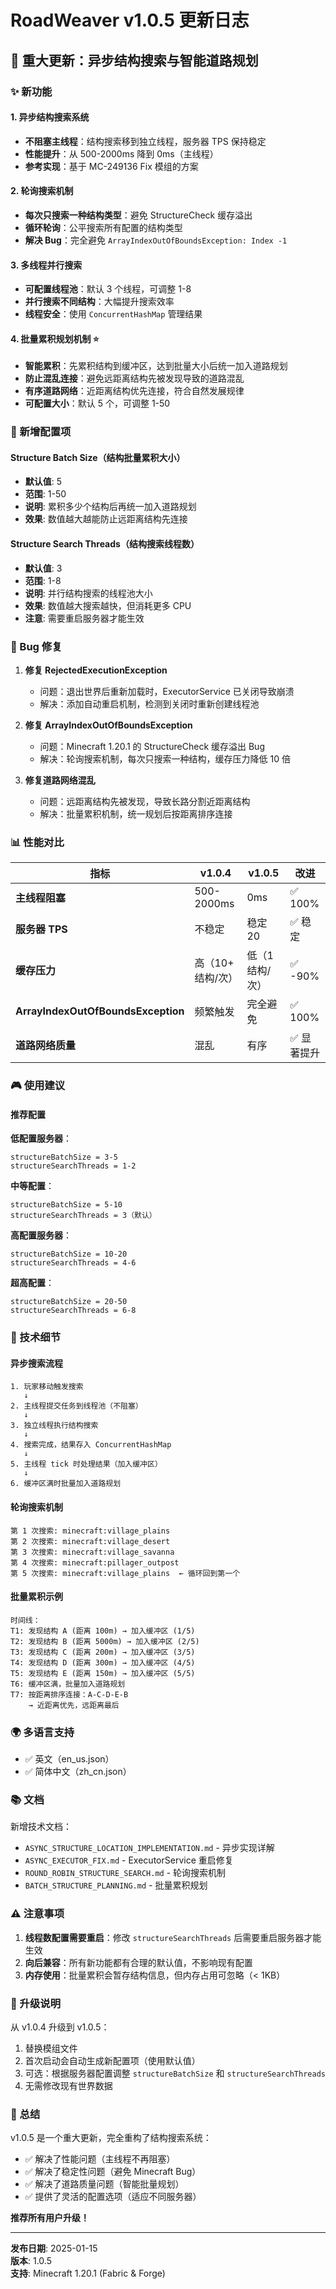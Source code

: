 # RoadWeaver v1.0.5 更新日志

## 🎉 重大更新：异步结构搜索与智能道路规划

### ✨ 新功能

#### 1. 异步结构搜索系统
- **不阻塞主线程**：结构搜索移到独立线程，服务器 TPS 保持稳定
- **性能提升**：从 500-2000ms 降到 0ms（主线程）
- **参考实现**：基于 MC-249136 Fix 模组的方案

#### 2. 轮询搜索机制
- **每次只搜索一种结构类型**：避免 StructureCheck 缓存溢出
- **循环轮询**：公平搜索所有配置的结构类型
- **解决 Bug**：完全避免 `ArrayIndexOutOfBoundsException: Index -1`

#### 3. 多线程并行搜索
- **可配置线程池**：默认 3 个线程，可调整 1-8
- **并行搜索不同结构**：大幅提升搜索效率
- **线程安全**：使用 `ConcurrentHashMap` 管理结果

#### 4. 批量累积规划机制 ⭐
- **智能累积**：先累积结构到缓冲区，达到批量大小后统一加入道路规划
- **防止混乱连接**：避免远距离结构先被发现导致的道路混乱
- **有序道路网络**：近距离结构优先连接，符合自然发展规律
- **可配置大小**：默认 5 个，可调整 1-50

### 🔧 新增配置项

#### Structure Batch Size（结构批量累积大小）
- **默认值**: 5
- **范围**: 1-50
- **说明**: 累积多少个结构后再统一加入道路规划
- **效果**: 数值越大越能防止远距离结构先连接

#### Structure Search Threads（结构搜索线程数）
- **默认值**: 3
- **范围**: 1-8
- **说明**: 并行结构搜索的线程池大小
- **效果**: 数值越大搜索越快，但消耗更多 CPU
- **注意**: 需要重启服务器才能生效

### 🐛 Bug 修复

1. **修复 RejectedExecutionException**
   - 问题：退出世界后重新加载时，ExecutorService 已关闭导致崩溃
   - 解决：添加自动重启机制，检测到关闭时重新创建线程池

2. **修复 ArrayIndexOutOfBoundsException**
   - 问题：Minecraft 1.20.1 的 StructureCheck 缓存溢出 Bug
   - 解决：轮询搜索机制，每次只搜索一种结构，缓存压力降低 10 倍

3. **修复道路网络混乱**
   - 问题：远距离结构先被发现，导致长路分割近距离结构
   - 解决：批量累积机制，统一规划后按距离排序连接

### 📊 性能对比

| 指标 | v1.0.4 | v1.0.5 | 改进 |
|------|--------|--------|------|
| **主线程阻塞** | 500-2000ms | 0ms | ✅ 100% |
| **服务器 TPS** | 不稳定 | 稳定 20 | ✅ 稳定 |
| **缓存压力** | 高（10+ 结构/次） | 低（1 结构/次） | ✅ -90% |
| **ArrayIndexOutOfBoundsException** | 频繁触发 | 完全避免 | ✅ 100% |
| **道路网络质量** | 混乱 | 有序 | ✅ 显著提升 |

### 🎮 使用建议

#### 推荐配置

**低配置服务器**：
```
structureBatchSize = 3-5
structureSearchThreads = 1-2
```

**中等配置**：
```
structureBatchSize = 5-10
structureSearchThreads = 3（默认）
```

**高配置服务器**：
```
structureBatchSize = 10-20
structureSearchThreads = 4-6
```

**超高配置**：
```
structureBatchSize = 20-50
structureSearchThreads = 6-8
```

### 📝 技术细节

#### 异步搜索流程
```
1. 玩家移动触发搜索
   ↓
2. 主线程提交任务到线程池（不阻塞）
   ↓
3. 独立线程执行结构搜索
   ↓
4. 搜索完成，结果存入 ConcurrentHashMap
   ↓
5. 主线程 tick 时处理结果（加入缓冲区）
   ↓
6. 缓冲区满时批量加入道路规划
```

#### 轮询搜索机制
```
第 1 次搜索: minecraft:village_plains
第 2 次搜索: minecraft:village_desert  
第 3 次搜索: minecraft:village_savanna
第 4 次搜索: minecraft:pillager_outpost
第 5 次搜索: minecraft:village_plains  ← 循环回到第一个
```

#### 批量累积示例
```
时间线：
T1: 发现结构 A (距离 100m) → 加入缓冲区 (1/5)
T2: 发现结构 B (距离 5000m) → 加入缓冲区 (2/5)
T3: 发现结构 C (距离 200m) → 加入缓冲区 (3/5)
T4: 发现结构 D (距离 300m) → 加入缓冲区 (4/5)
T5: 发现结构 E (距离 150m) → 加入缓冲区 (5/5)
T6: 缓冲区满，批量加入道路规划
T7: 按距离排序连接：A-C-D-E-B
    → 近距离优先，远距离最后
```

### 🌍 多语言支持

- ✅ 英文（en_us.json）
- ✅ 简体中文（zh_cn.json）

### 📚 文档

新增技术文档：
- `ASYNC_STRUCTURE_LOCATION_IMPLEMENTATION.md` - 异步实现详解
- `ASYNC_EXECUTOR_FIX.md` - ExecutorService 重启修复
- `ROUND_ROBIN_STRUCTURE_SEARCH.md` - 轮询搜索机制
- `BATCH_STRUCTURE_PLANNING.md` - 批量累积规划

### ⚠️ 注意事项

1. **线程数配置需要重启**：修改 `structureSearchThreads` 后需要重启服务器才能生效
2. **向后兼容**：所有新功能都有合理的默认值，不影响现有配置
3. **内存使用**：批量累积会暂存结构信息，但内存占用可忽略（< 1KB）

### 🔄 升级说明

从 v1.0.4 升级到 v1.0.5：
1. 替换模组文件
2. 首次启动会自动生成新配置项（使用默认值）
3. 可选：根据服务器配置调整 `structureBatchSize` 和 `structureSearchThreads`
4. 无需修改现有世界数据

### 🎉 总结

v1.0.5 是一个重大更新，完全重构了结构搜索系统：
- ✅ 解决了性能问题（主线程不再阻塞）
- ✅ 解决了稳定性问题（避免 Minecraft Bug）
- ✅ 解决了道路质量问题（智能批量规划）
- ✅ 提供了灵活的配置选项（适应不同服务器）

**推荐所有用户升级！**

---

**发布日期**: 2025-01-15  
**版本**: 1.0.5  
**支持**: Minecraft 1.20.1 (Fabric & Forge)
